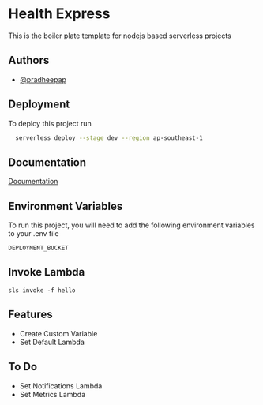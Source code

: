 
# Health Express

This is the boiler plate template for nodejs based serverless projects

## Authors

- [@pradheepap](https://www.github.com/pradheepap)

  
## Deployment

To deploy this project run

```bash
  serverless deploy --stage dev --region ap-southeast-1
```

  
## Documentation

[Documentation](https://linktodocumentation)

  
## Environment Variables

To run this project, you will need to add the following environment variables to your .env file

`DEPLOYMENT_BUCKET`

## Invoke Lambda

 `sls invoke -f hello`
  
## Features

- Create Custom Variable
- Set Default Lambda

## To Do

- Set Notifications Lambda
- Set Metrics Lambda

  